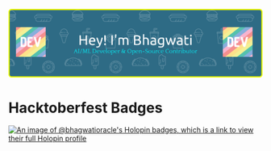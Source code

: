 ![Header](github-header-banner_1.png)

# Hacktoberfest Badges

[![An image of @bhagwatioracle's Holopin badges, which is a link to view their full Holopin profile](https://holopin.me/bhagwatioracle)](https://holopin.io/@bhagwatioracle)
